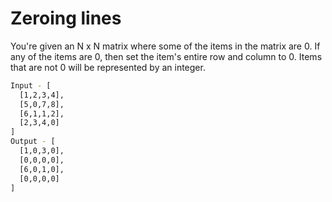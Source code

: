 # Zeroing lines

You're given an N x N matrix where some of the items in the matrix are 0. If any of the items are 0, then set the item's entire row and column to 0. Items that are not 0 will be represented by an integer.

```sh
Input - [
  [1,2,3,4],
  [5,0,7,8],
  [6,1,1,2],
  [2,3,4,0]
]
Output - [
  [1,0,3,0],
  [0,0,0,0],
  [6,0,1,0],
  [0,0,0,0]
]
```
